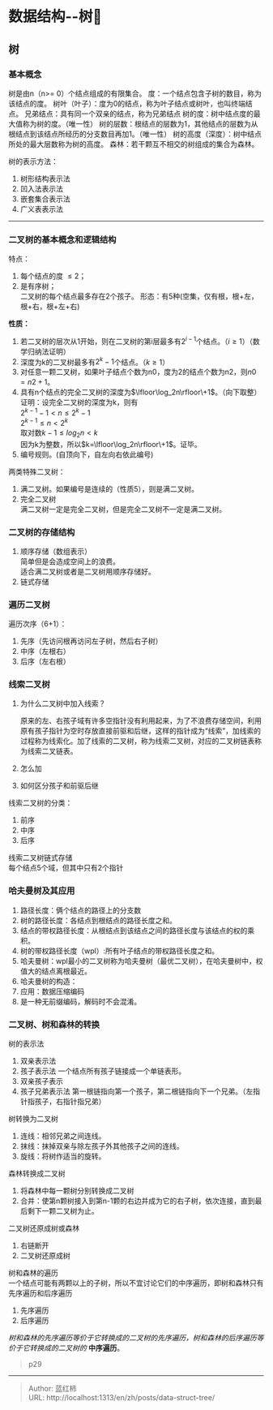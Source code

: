 # 数据结构--树🌲

## 树

### 基本概念
树是由n（n>= 0）个结点组成的有限集合。
度：一个结点包含子树的数目，称为该结点的度。
树叶（叶子）：度为0的结点，称为叶子结点或树叶，也叫终端结点。
兄弟结点：具有同一个双亲的结点，称为兄弟结点
树的度：树中结点度的最大值称为树的度。（唯一性）
树的层数：根结点的层数为1，其他结点的层数为从根结点到该结点所经历的分支数目再加1。（唯一性）
树的高度（深度）：树中结点所处的最大层数称为树的高度。
森林：若干颗互不相交的树组成的集合为森林。

树的表示方法：
1. 树形结构表示法
2. 凹入法表示法
3. 嵌套集合表示法
4. 广义表表示法

---

### 二叉树的基本概念和逻辑结构
特点：  
1. 每个结点的度 $\leq2$；   
2. 是有序树；    
二叉树的每个结点最多存在2个孩子。
形态：有5种(空集，仅有根，根+左，根+右，根+左+右)  

**性质：**  
1. 若二叉树的层次从1开始，则在二叉树的第i层最多有$2^{i-1}$个结点。（$i\geq1$）（数学归纳法证明）
2. 深度为k的二叉树最多有$2^k-1$个结点。（$k\geq1$）
3. 对任意一颗二叉树，如果叶子结点个数为n0，度为2的结点个数为n2，则$n0=n2+1$。
4. 具有n个结点的完全二叉树的深度为$\lfloor\log_2n\rfloor\+1$。（向下取整）  
证明：设完全二叉树的深度为k，则有  
$2^{k-1}-1 < n \leq 2^k-1$  
$2^{k-1}\leq n<2^k$  
取对数$k-1\leq log_2n<k$  
因为k为整数，所以$k=\lfloor\log_2n\rfloor\+1$。证毕。
5. 编号规则。(自顶向下，自左向右依此编号)

两类特殊二叉树：
1. 满二叉树。如果编号是连续的（性质5），则是满二叉树。
2. 完全二叉树  
满二叉树一定是完全二叉树，但是完全二叉树不一定是满二叉树。

### 二叉树的存储结构
1. 顺序存储（数组表示）  
简单但是会造成空间上的浪费。  
适合满二叉树或者是二叉树用顺序存储好。  
2. 链式存储  

### 遍历二叉树
遍历次序（6+1）：  
1. 先序（先访问根再访问左子树，然后右子树）  
2. 中序（左根右）
3. 后序（左右根）

### 线索二叉树

1. 为什么二叉树中加入线索？  

   原来的左、右孩子域有许多空指针没有利用起来，为了不浪费存储空间，利用原有孩子指针为空时存放直接前驱和后继，这样的指针成为“线索”，加线索的过程称为线索化。加了线索的二叉树，称为线索二叉树，对应的二叉树链表称为线索二叉链表。
2. 怎么加
3. 如何区分孩子和前驱后继

线索二叉树的分类：  
1. 前序
2. 中序
3. 后序

线索二叉树链式存储  
每个结点5个域，但其中只有2个指针

### 哈夫曼树及其应用
1. 路径长度：俩个结点的路径上的分支数  
2. 树的路径长度：各结点到根结点的路径长度之和。  
3. 结点的带权路径长度：从根结点到该结点之间的路径长度与该结点的权的乘积。  
4. 树的带权路径长度（wpl）:所有叶子结点的带权路径长度之和。  
5. 哈夫曼树：wpl最小的二叉树称为哈夫曼树（最优二叉树），在哈夫曼树中，权值大的结点离根最近。  
6. 哈夫曼树的构造：    
7. 应用：数据压缩编码
8. 是一种无前缀编码，解码时不会混淆。  

### 二叉树、树和森林的转换

树的表示法
1. 双亲表示法  
2. 孩子表示法
   一个结点所有孩子链接成一个单链表形。
3. 双亲孩子表示
4. 孩子兄弟表示法
   第一根链指向第一个孩子，第二根链指向下一个兄弟。（左指针指孩子，右指针指兄弟）

树转换为二叉树
1. 连线：相邻兄弟之间连线。
2. 抹线：抹掉双亲与除左孩子外其他孩子之间的连线。
3. 旋线：将树作适当的旋转。

森林转换成二叉树
1. 将森林中每一颗树分别转换成二叉树
2. 合并：使第n颗树接入到第n-1颗的右边并成为它的右子树，依次连接，直到最后剩下一颗二叉树为止。

二叉树还原成树或森林
1. 右链断开
2. 二叉树还原成树

树和森林的遍历  
一个结点可能有两颗以上的子树，所以不宜讨论它们的中序遍历，即树和森林只有先序遍历和后序遍历
1. 先序遍历
2. 后序遍历

*树和森林的先序遍历等价于它转换成的二叉树的先序遍历，树和森林的后序遍历等价于它转换成的二叉树的* **中序遍历**。

>p29

---

> Author: 蓝红柿  
> URL: http://localhost:1313/en/zh/posts/data-struct-tree/  

